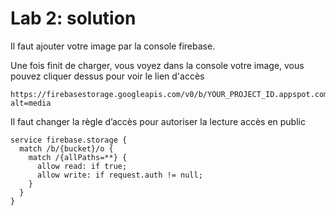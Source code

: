 # Lab 2: solution

Il faut ajouter votre image par la console firebase.

Une fois finit de charger, vous voyez dans la console votre image, vous pouvez cliquer dessus pour voir le lien d'accès

```
https://firebasestorage.googleapis.com/v0/b/YOUR_PROJECT_ID.appspot.com/o/cat.png?alt=media
```

Il faut changer la règle d’accès pour autoriser la lecture accès en public

```
service firebase.storage {
  match /b/{bucket}/o {
    match /{allPaths=**} {
      allow read: if true;
      allow write: if request.auth != null;
    }
  }
}
```
